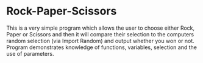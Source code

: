 # Rock-Paper-Scissors
This is a very simple program which allows the user to choose either Rock, Paper or Scissors and then it will compare their selection to the computers random selection (via Import Random) and output whether you won or not. Program demonstrates knowledge of functions, variables, selection and the use of parameters.  
